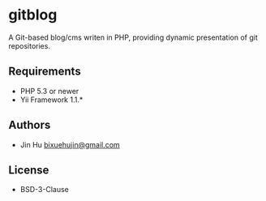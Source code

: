 gitblog
=======

A Git-based blog/cms writen in PHP, providing dynamic presentation of git repositories.

## Requirements

* PHP 5.3 or newer
* Yii Framework 1.1.*

## Authors

* Jin Hu <bixuehujin@gmail.com>

## License

* BSD-3-Clause
